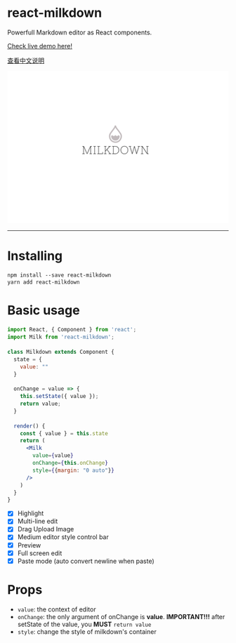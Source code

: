 # react-milkdown

Powerfull Markdown editor as React components.

[Check live demo here!]()

[查看中文说明]()

![logo](./logo-mini.svg)

***

# Installing

```shell
npm install --save react-milkdown
yarn add react-milkdown
```

# Basic usage

```jsx
import React, { Component } from 'react';
import Milk from 'react-milkdown';

class Milkdown extends Component {
  state = {
    value: ""
  }

  onChange = value => {
    this.setState({ value });
    return value;
  }

  render() {
    const { value } = this.state
    return (
      <Milk
        value={value}
        onChange={this.onChange}
        style={{margin: "0 auto"}}
      />
    )
  }
}
```

- [x] Highlight 
- [x] Multi-line edit
- [x] Drag Upload Image
- [x] Medium editor style control bar
- [x] Preview
- [x] Full screen edit
- [x] Paste mode (auto convert newline when paste)

# Props
* `value`: the context of editor
* `onChange`: the only argument of onChange is **value**. **IMPORTANT!!!** after setState of the value, you **MUST** `return value`
* `style`: change the style of milkdown's container